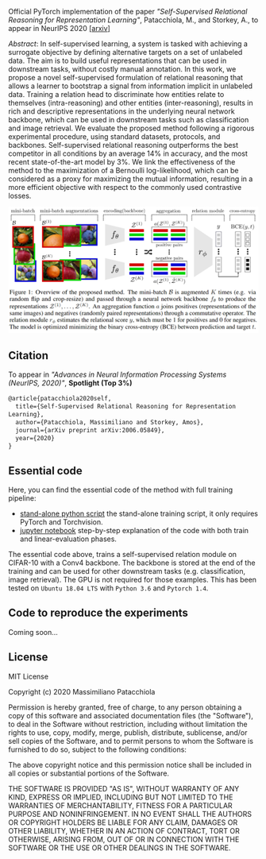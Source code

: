 

Official PyTorch implementation of the paper *"Self-Supervised Relational Reasoning for Representation Learning"*, Patacchiola, M., and Storkey, A., to appear in NeurIPS 2020 [[arxiv]](https://arxiv.org/abs/2006.05849)

*Abstract*: In self-supervised learning, a system is tasked with achieving a surrogate objective by defining alternative targets on a set of unlabeled data. The aim is to build useful representations that can be used in downstream tasks, without costly manual annotation. In this work, we propose a novel self-supervised formulation of relational reasoning that allows a learner to bootstrap a signal from information implicit in unlabeled data. Training a relation head to discriminate how entities relate to themselves (intra-reasoning) and other entities (inter-reasoning), results in rich and descriptive representations in the underlying neural network backbone, which can be used in downstream tasks such as classification and image retrieval. We evaluate the proposed method following a rigorous experimental procedure, using standard datasets, protocols, and backbones. Self-supervised relational reasoning outperforms the best competitor in all conditions by an average 14% in accuracy, and the most recent state-of-the-art model by 3%. We link the effectiveness of the method to the maximization of a Bernoulli log-likelihood, which can be considered as a proxy for maximizing the mutual information, resulting in a more efficient objective with respect to the commonly used contrastive losses. 


<p align="center">
  <img width="550" alt="self-supervised relational reasoning" src="./etc/model_with_caption.png">
</p>


Citation
---------

To appear in *"Advances in Neural Information Processing Systems (NeurIPS, 2020)"*, **Spotlight (Top 3%)**


```
@article{patacchiola2020self,
  title={Self-Supervised Relational Reasoning for Representation Learning},
  author={Patacchiola, Massimiliano and Storkey, Amos},
  journal={arXiv preprint arXiv:2006.05849},
  year={2020}
}
```

Essential code
--------------


Here, you can find the essential code of the method with full training pipeline: 

- [stand-alone python script](./essential_script.py) the stand-alone training script, it only requires PyTorch and Torchvision.
- [jupyter notebook](./essential_notebook.ipynb) step-by-step explanation of the code with both train and linear-evaluation phases.

The essential code above, trains a self-supervised relation module on CIFAR-10 with a Conv4 backbone.
The backbone is stored at the end of the training and can be used for other downstream tasks (e.g. classification, image retrieval). The GPU is not required for those examples. This has been tested on `Ubuntu 18.04 LTS` with `Python 3.6` and `Pytorch 1.4`.


Code to reproduce the experiments
--------------------------------

Coming soon...


License
-------

MIT License

Copyright (c) 2020 Massimiliano Patacchiola

Permission is hereby granted, free of charge, to any person obtaining a copy
of this software and associated documentation files (the "Software"), to deal
in the Software without restriction, including without limitation the rights
to use, copy, modify, merge, publish, distribute, sublicense, and/or sell
copies of the Software, and to permit persons to whom the Software is
furnished to do so, subject to the following conditions:

The above copyright notice and this permission notice shall be included in all
copies or substantial portions of the Software.

THE SOFTWARE IS PROVIDED "AS IS", WITHOUT WARRANTY OF ANY KIND, EXPRESS OR
IMPLIED, INCLUDING BUT NOT LIMITED TO THE WARRANTIES OF MERCHANTABILITY,
FITNESS FOR A PARTICULAR PURPOSE AND NONINFRINGEMENT. IN NO EVENT SHALL THE
AUTHORS OR COPYRIGHT HOLDERS BE LIABLE FOR ANY CLAIM, DAMAGES OR OTHER
LIABILITY, WHETHER IN AN ACTION OF CONTRACT, TORT OR OTHERWISE, ARISING FROM,
OUT OF OR IN CONNECTION WITH THE SOFTWARE OR THE USE OR OTHER DEALINGS IN THE
SOFTWARE.
